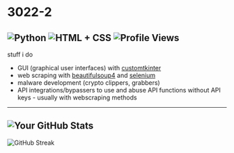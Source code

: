 # 3022-2

![Python](https://img.shields.io/badge/Python-Intermediate-blue)
![HTML + CSS](https://img.shields.io/badge/HTML%20%2B%20CSS-Beginner%2FIntermediate-blue)
![Profile Views](https://komarev.com/ghpvc/?username=3022-2)
---
stuff i do
- GUI (graphical user interfaces) with [customtkinter](https://pypi.org/project/customtkinter/0.3/)
- web scraping with [beautifulsoup4](https://pypi.org/project/beautifulsoup4/) and [selenium](https://pypi.org/project/selenium/)
- malware development (crypto clippers, grabbers)
- API integrations/bypassers to use and abuse API functions without API keys - usually with webscraping methods
---
![Your GitHub Stats](https://github-readme-stats.vercel.app/api?username=3022-2&show_icons=true)
---
![GitHub Streak](https://github-readme-streak-stats.herokuapp.com/?user=3022-2)
